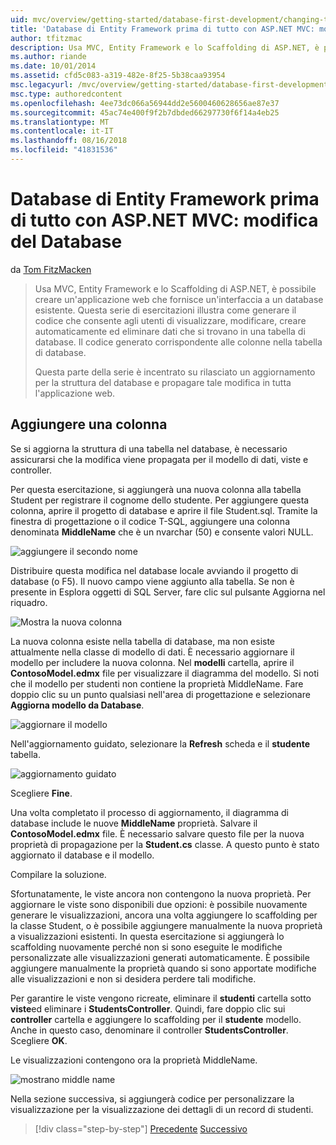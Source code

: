 ```yaml
---
uid: mvc/overview/getting-started/database-first-development/changing-the-database
title: 'Database di Entity Framework prima di tutto con ASP.NET MVC: modifica del Database | Microsoft Docs'
author: tfitzmac
description: Usa MVC, Entity Framework e lo Scaffolding di ASP.NET, è possibile creare un'applicazione web che fornisce un'interfaccia a un database esistente. Questa esercitazione seri...
ms.author: riande
ms.date: 10/01/2014
ms.assetid: cfd5c083-a319-482e-8f25-5b38caa93954
msc.legacyurl: /mvc/overview/getting-started/database-first-development/changing-the-database
msc.type: authoredcontent
ms.openlocfilehash: 4ee73dc066a56944dd2e5600460628656ae87e37
ms.sourcegitcommit: 45ac74e400f9f2b7dbded66297730f6f14a4eb25
ms.translationtype: MT
ms.contentlocale: it-IT
ms.lasthandoff: 08/16/2018
ms.locfileid: "41831536"
---
```

<a name="ef-database-first-with-aspnet-mvc-changing-the-database"></a>Database di Entity Framework prima di tutto con ASP.NET MVC: modifica del Database
====================
da [Tom FitzMacken](https://github.com/tfitzmac)

> Usa MVC, Entity Framework e lo Scaffolding di ASP.NET, è possibile creare un'applicazione web che fornisce un'interfaccia a un database esistente. Questa serie di esercitazioni illustra come generare il codice che consente agli utenti di visualizzare, modificare, creare automaticamente ed eliminare dati che si trovano in una tabella di database. Il codice generato corrispondente alle colonne nella tabella di database.
> 
> Questa parte della serie è incentrato su rilasciato un aggiornamento per la struttura del database e propagare tale modifica in tutta l'applicazione web.


## <a name="add-a-column"></a>Aggiungere una colonna

Se si aggiorna la struttura di una tabella nel database, è necessario assicurarsi che la modifica viene propagata per il modello di dati, viste e controller.

Per questa esercitazione, si aggiungerà una nuova colonna alla tabella Student per registrare il cognome dello studente. Per aggiungere questa colonna, aprire il progetto di database e aprire il file Student.sql. Tramite la finestra di progettazione o il codice T-SQL, aggiungere una colonna denominata **MiddleName** che è un nvarchar (50) e consente valori NULL.

![aggiungere il secondo nome](changing-the-database/_static/image1.png)

Distribuire questa modifica nel database locale avviando il progetto di database (o F5). Il nuovo campo viene aggiunto alla tabella. Se non è presente in Esplora oggetti di SQL Server, fare clic sul pulsante Aggiorna nel riquadro.

![Mostra la nuova colonna](changing-the-database/_static/image2.png)

La nuova colonna esiste nella tabella di database, ma non esiste attualmente nella classe di modello di dati. È necessario aggiornare il modello per includere la nuova colonna. Nel **modelli** cartella, aprire il **ContosoModel.edmx** file per visualizzare il diagramma del modello. Si noti che il modello per studenti non contiene la proprietà MiddleName. Fare doppio clic su un punto qualsiasi nell'area di progettazione e selezionare **Aggiorna modello da Database**.

![aggiornare il modello](changing-the-database/_static/image3.png)

Nell'aggiornamento guidato, selezionare la **Refresh** scheda e il **studente** tabella.

![aggiornamento guidato](changing-the-database/_static/image4.png)

Scegliere **Fine**.

Una volta completato il processo di aggiornamento, il diagramma di database include le nuove **MiddleName** proprietà. Salvare il **ContosoModel.edmx** file. È necessario salvare questo file per la nuova proprietà di propagazione per la **Student.cs** classe. A questo punto è stato aggiornato il database e il modello.

Compilare la soluzione.

Sfortunatamente, le viste ancora non contengono la nuova proprietà. Per aggiornare le viste sono disponibili due opzioni: è possibile nuovamente generare le visualizzazioni, ancora una volta aggiungere lo scaffolding per la classe Student, o è possibile aggiungere manualmente la nuova proprietà a visualizzazioni esistenti. In questa esercitazione si aggiungerà lo scaffolding nuovamente perché non si sono eseguite le modifiche personalizzate alle visualizzazioni generati automaticamente. È possibile aggiungere manualmente la proprietà quando si sono apportate modifiche alle visualizzazioni e non si desidera perdere tali modifiche.

Per garantire le viste vengono ricreate, eliminare il **studenti** cartella sotto **viste**ed eliminare i **StudentsController**. Quindi, fare doppio clic sui **controller** cartella e aggiungere lo scaffolding per il **studente** modello. Anche in questo caso, denominare il controller **StudentsController**. Scegliere **OK**.

Le visualizzazioni contengono ora la proprietà MiddleName.

![mostrano middle name](changing-the-database/_static/image5.png)

Nella sezione successiva, si aggiungerà codice per personalizzare la visualizzazione per la visualizzazione dei dettagli di un record di studenti.

> [!div class="step-by-step"]
> [Precedente](generating-views.md)
> [Successivo](customizing-a-view.md)
